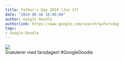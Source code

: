 ```yaml
---
title: Father's Day 2024 (Jun 17)
date: "2024-06-16 16:00:00"
author: Google Doodle
authorlink: https://www.google.com/search?q=Farsdag
tags:
- Google-Doodle
---
```

<img src="https://www.google.com/logos/doodles/2024/fathers-day-2024-jun-17-6753651837110386-l.png" referrerpolicy="no-referrer"><br>Gratulerer med farsdagen! #GoogleDoodle